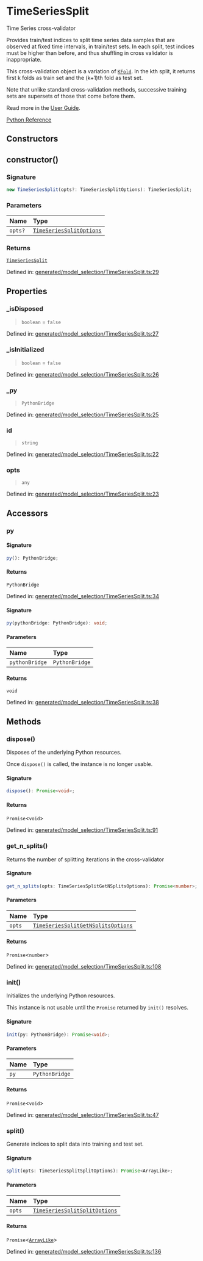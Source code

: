 # TimeSeriesSplit

Time Series cross-validator

Provides train/test indices to split time series data samples that are observed at fixed time intervals, in train/test sets. In each split, test indices must be higher than before, and thus shuffling in cross validator is inappropriate.

This cross-validation object is a variation of [`KFold`](sklearn.model_selection.KFold.html#sklearn.model_selection.KFold "sklearn.model_selection.KFold"). In the kth split, it returns first k folds as train set and the (k+1)th fold as test set.

Note that unlike standard cross-validation methods, successive training sets are supersets of those that come before them.

Read more in the [User Guide](../cross_validation.html#time-series-split).

[Python Reference](https://scikit-learn.org/stable/modules/generated/sklearn.model_selection.TimeSeriesSplit.html)

## Constructors

## constructor()

### Signature

```ts
new TimeSeriesSplit(opts?: TimeSeriesSplitOptions): TimeSeriesSplit;
```

### Parameters

| Name | Type |
| :------ | :------ |
| `opts?` | [`TimeSeriesSplitOptions`](../interfaces/TimeSeriesSplitOptions.md) |

### Returns

[`TimeSeriesSplit`](TimeSeriesSplit.md)

Defined in:  [generated/model\_selection/TimeSeriesSplit.ts:29](https://github.com/transitive-bullshit/scikit-learn-ts/blob/122b3c0/packages/sklearn/src/generated/model_selection/TimeSeriesSplit.ts#L29)

## Properties

### \_isDisposed

> `boolean`  = `false`

Defined in:  [generated/model\_selection/TimeSeriesSplit.ts:27](https://github.com/transitive-bullshit/scikit-learn-ts/blob/122b3c0/packages/sklearn/src/generated/model_selection/TimeSeriesSplit.ts#L27)

### \_isInitialized

> `boolean`  = `false`

Defined in:  [generated/model\_selection/TimeSeriesSplit.ts:26](https://github.com/transitive-bullshit/scikit-learn-ts/blob/122b3c0/packages/sklearn/src/generated/model_selection/TimeSeriesSplit.ts#L26)

### \_py

> `PythonBridge`

Defined in:  [generated/model\_selection/TimeSeriesSplit.ts:25](https://github.com/transitive-bullshit/scikit-learn-ts/blob/122b3c0/packages/sklearn/src/generated/model_selection/TimeSeriesSplit.ts#L25)

### id

> `string`

Defined in:  [generated/model\_selection/TimeSeriesSplit.ts:22](https://github.com/transitive-bullshit/scikit-learn-ts/blob/122b3c0/packages/sklearn/src/generated/model_selection/TimeSeriesSplit.ts#L22)

### opts

> `any`

Defined in:  [generated/model\_selection/TimeSeriesSplit.ts:23](https://github.com/transitive-bullshit/scikit-learn-ts/blob/122b3c0/packages/sklearn/src/generated/model_selection/TimeSeriesSplit.ts#L23)

## Accessors

### py

#### Signature

```ts
py(): PythonBridge;
```

#### Returns

`PythonBridge`

Defined in:  [generated/model\_selection/TimeSeriesSplit.ts:34](https://github.com/transitive-bullshit/scikit-learn-ts/blob/122b3c0/packages/sklearn/src/generated/model_selection/TimeSeriesSplit.ts#L34)

#### Signature

```ts
py(pythonBridge: PythonBridge): void;
```

#### Parameters

| Name | Type |
| :------ | :------ |
| `pythonBridge` | `PythonBridge` |

#### Returns

`void`

Defined in: [generated/model\_selection/TimeSeriesSplit.ts:38](https://github.com/transitive-bullshit/scikit-learn-ts/blob/122b3c0/packages/sklearn/src/generated/model_selection/TimeSeriesSplit.ts#L38)

## Methods

### dispose()

Disposes of the underlying Python resources.

Once `dispose()` is called, the instance is no longer usable.

#### Signature

```ts
dispose(): Promise<void>;
```

#### Returns

`Promise`\<`void`\>

Defined in:  [generated/model\_selection/TimeSeriesSplit.ts:91](https://github.com/transitive-bullshit/scikit-learn-ts/blob/122b3c0/packages/sklearn/src/generated/model_selection/TimeSeriesSplit.ts#L91)

### get\_n\_splits()

Returns the number of splitting iterations in the cross-validator

#### Signature

```ts
get_n_splits(opts: TimeSeriesSplitGetNSplitsOptions): Promise<number>;
```

#### Parameters

| Name | Type |
| :------ | :------ |
| `opts` | [`TimeSeriesSplitGetNSplitsOptions`](../interfaces/TimeSeriesSplitGetNSplitsOptions.md) |

#### Returns

`Promise`\<`number`\>

Defined in:  [generated/model\_selection/TimeSeriesSplit.ts:108](https://github.com/transitive-bullshit/scikit-learn-ts/blob/122b3c0/packages/sklearn/src/generated/model_selection/TimeSeriesSplit.ts#L108)

### init()

Initializes the underlying Python resources.

This instance is not usable until the `Promise` returned by `init()` resolves.

#### Signature

```ts
init(py: PythonBridge): Promise<void>;
```

#### Parameters

| Name | Type |
| :------ | :------ |
| `py` | `PythonBridge` |

#### Returns

`Promise`\<`void`\>

Defined in:  [generated/model\_selection/TimeSeriesSplit.ts:47](https://github.com/transitive-bullshit/scikit-learn-ts/blob/122b3c0/packages/sklearn/src/generated/model_selection/TimeSeriesSplit.ts#L47)

### split()

Generate indices to split data into training and test set.

#### Signature

```ts
split(opts: TimeSeriesSplitSplitOptions): Promise<ArrayLike>;
```

#### Parameters

| Name | Type |
| :------ | :------ |
| `opts` | [`TimeSeriesSplitSplitOptions`](../interfaces/TimeSeriesSplitSplitOptions.md) |

#### Returns

`Promise`\<[`ArrayLike`](../types/ArrayLike.md)\>

Defined in:  [generated/model\_selection/TimeSeriesSplit.ts:136](https://github.com/transitive-bullshit/scikit-learn-ts/blob/122b3c0/packages/sklearn/src/generated/model_selection/TimeSeriesSplit.ts#L136)
